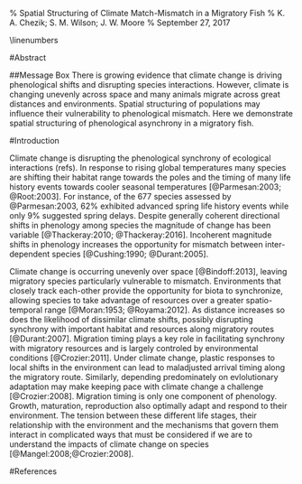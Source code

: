 % Spatial Structuring of Climate Match-Mismatch in a Migratory Fish
% K. A. Chezik; S. M. Wilson; J. W. Moore
% September 27, 2017

\linenumbers

#Abstract

##Message Box
There is growing evidence that climate change is driving phenological shifts and disrupting species interactions. However, climate is changing unevenly across space and many animals migrate across great distances and environments. Spatial structuring of populations may influence their vulnerability to phenological mismatch. Here we demonstrate spatial structuring of phenological asynchrony in a migratory fish.

#Introduction

Climate change is disrupting the phenological synchrony of ecological interactions (refs). In response to rising global temperatures many species are shifting their habitat range towards the poles and the timing of many life history events towards cooler seasonal temperatures [@Parmesan:2003; @Root:2003]. For instance, of the 677 species assessed by @Parmesan:2003, 62\% exhibited advanced spring life history events while only 9\% suggested spring delays. Despite generally coherent directional shifts in phenology among species the magnitude of change has been variable [@Thackeray:2010; @Thackeray:2016]. Incoherent magnitude shifts in phenology increases the opportunity for mismatch between inter-dependent species [@Cushing:1990; @Durant:2005].

Climate change is occurring unevenly over space [@Bindoff:2013], leaving migratory species particularly vulnerable to mismatch. Environments that closely track each-other provide the opportunity for biota to synchronize, allowing species to take advantage of resources over a greater spatio-temporal range [@Moran:1953; @Royama:2012]. As distance increases so does the likelihood of dissimilar climate shifts, possibly disrupting synchrony with important habitat and resources along migratory routes [@Durant:2007].  Migration timing plays a key role in facilitating synchrony with migratory resources and is largely controled by environmental conditions [@Crozier:2011]. Under climate change, plastic responses to local shifts in the environment can lead to maladjusted arrival timing along the migratory route. Similarly, depending predominately on evlolutionary adaptation may make keeping pace with climate change a challenge [@Crozier:2008]. Migration timing is only one component of phenology. Growth, maturation, reproduction also optimally adapt and respond to their environment. The tension between these different life stages, their relationship with the environment and the mechanisms that govern them interact in complicated ways that must be considered if we are to understand the impacts of climate change on species [@Mangel:2008;@Crozier:2008].

#References
